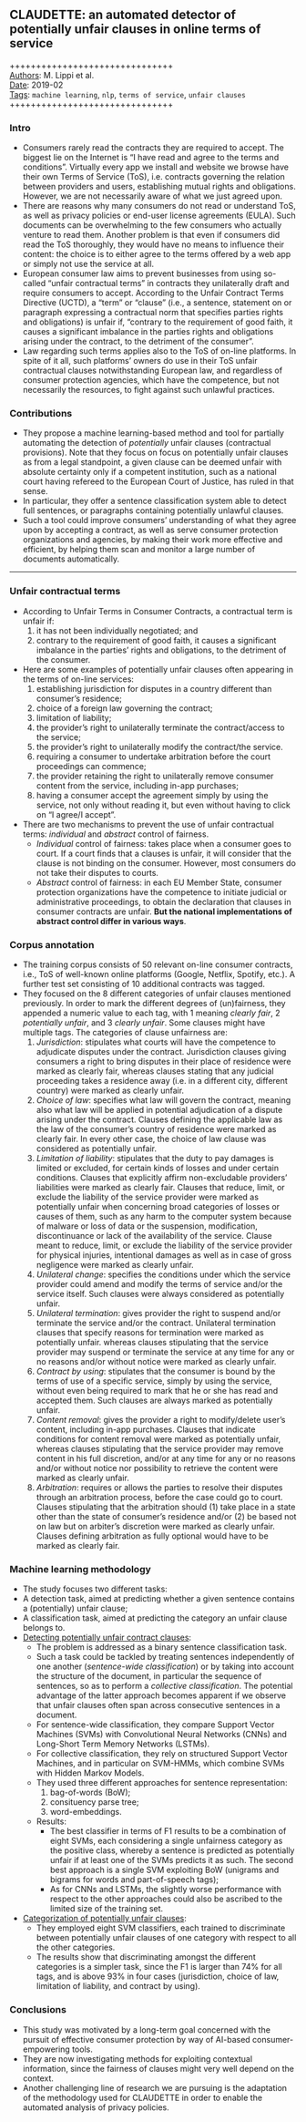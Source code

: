 ## CLAUDETTE: an automated detector of potentially unfair clauses in online terms of service


+++++++++++++++++++++++++++++++  
<ins>Authors</ins>: M. Lippi et al.  
<ins>Date</ins>: 2019-02  
<ins>Tags</ins>: `machine learning`, `nlp`, `terms of service`, `unfair clauses`  
+++++++++++++++++++++++++++++++  


### Intro

- Consumers rarely read the contracts they are required to accept. The biggest lie on the Internet is “I have read and agree to the terms and conditions”. Virtually every app we install and website we browse have their own Terms of Service (ToS), i.e. contracts governing the relation between providers and users, establishing mutual rights and obligations. However, we are not necessarily aware of what we just agreed upon.
- There are reasons why many consumers do not read or understand ToS, as well as privacy policies or end-user license agreements (EULA). Such documents can be overwhelming to the few consumers who actually venture to read them. Another problem is that even if consumers did read the ToS thoroughly, they would have no means to influence their content: the choice is to either agree to the terms offered by a web app or simply not use the service at all.
- European consumer law aims to prevent businesses from using so-called “unfair contractual terms” in contracts they unilaterally draft and require consumers to accept. According to the Unfair Contract Terms Directive (UCTD), a “term” or “clause” (i.e., a sentence, statement on or paragraph expressing a contractual norm that specifies parties rights and obligations) is unfair if, “contrary to the requirement of good faith, it causes a significant imbalance in the parties rights and obligations arising under the contract, to the detriment of the consumer”.
- Law regarding such terms applies also to the ToS of on-line platforms. In spite of it all, such platforms’ owners do use in their ToS unfair contractual clauses notwithstanding European law, and regardless of consumer protection agencies, which have the competence, but not necessarily the resources, to fight against such unlawful practices.


### Contributions

- They propose a machine learning-based method and tool for partially automating the detection of *potentially* unfair clauses (contractual provisions). Note that they focus on focus on potentially unfair clauses as from a legal standpoint, a given clause can be deemed unfair with absolute certainty only if a competent institution, such as a national court having refereed to the European Court of Justice, has ruled in that sense.
- In particular, they offer a sentence classification system able to detect full sentences, or paragraphs containing potentially unlawful clauses.
- Such a tool could improve consumers’ understanding of what they agree upon by accepting a contract, as well as serve consumer protection organizations and agencies, by making their work more effective and efficient, by helping them scan and monitor a large number of documents automatically.


***

### Unfair contractual terms

- According to Unfair Terms in Consumer Contracts, a contractual term is unfair if:
  1. it has not been individually negotiated; and
  2. contrary to the requirement of good faith, it causes a significant imbalance in the parties’ rights and obligations, to the detriment of the consumer.
- Here are some examples of potentially unfair clauses often appearing in the terms of on-line services: 
  1. establishing jurisdiction for disputes in a country different than consumer’s residence; 
  2. choice of a foreign law governing the contract; 
  3. limitation of liability; 
  4. the provider’s right to unilaterally terminate the contract/access to the service; 
  5. the provider’s right to unilaterally modify the contract/the service. 
  6. requiring a consumer to undertake arbitration before the court proceedings can commence; 
  7. the provider retaining the right to unilaterally remove consumer content from the service, including in-app purchases; 
  8. having a consumer accept the agreement simply by using the service, not only without reading it, but even without having to click on “I agree/I accept”.
- There are two mechanisms to prevent the use of unfair contractual terms: *individual* and *abstract* control of fairness.
  - *Individual* control of fairness: takes place when a consumer goes to court. If a court finds that a clauses is unfair, it will consider that the clause is not binding on the consumer. However, most consumers do not take their disputes to courts.
  - *Abstract* control of fairness: in each EU Member State, consumer protection organizations have the competence to initiate judicial or administrative proceedings, to obtain the declaration that clauses in consumer contracts are unfair. **But the national implementations of abstract control differ in various ways**.


### Corpus annotation

- The training corpus consists of 50 relevant on-line consumer contracts, i.e., ToS of well-known online platforms (Google, Netflix, Spotify, etc.). A further test set consisting of 10 additional contracts was tagged.
- They focused on the 8 different categories of unfair clauses mentioned previously. In order to mark the different degrees of (un)fairness, they appended a numeric value to each tag, with 1 meaning *clearly fair*, 2 *potentially unfair*, and 3 *clearly unfair*. Some clauses might have multiple tags. The categories of clause unfairness are:
  1. *Jurisdiction*: stipulates what courts will have the competence to adjudicate disputes under the contract. Jurisdiction clauses giving consumers a right to bring disputes in their place of residence were marked as clearly fair, whereas clauses stating that any judicial proceeding takes a residence away (i.e. in a different city, different country) were marked as clearly unfair.
  2. *Choice of law*: specifies what law will govern the contract, meaning also what law will be applied in potential adjudication of a dispute arising under the contract. Clauses defining the applicable law as the law of the consumer’s country of residence were marked as clearly fair. In every other case, the choice of law clause was considered as potentially unfair.
  3. *Limitation of liability*: stipulates that the duty to pay damages is limited or excluded, for certain kinds of losses and under certain conditions. Clauses that explicitly affirm non-excludable providers’ liabilities were marked as clearly fair. Clauses that reduce, limit, or exclude the liability of the service provider were marked as potentially unfair when concerning broad categories of losses or causes of them, such as any harm to the computer system because of malware or loss of data or the suspension, modification, discontinuance or lack of the availability of the service. Clause meant to reduce, limit, or exclude the liability of the service provider for physical injuries, intentional damages as well as in case of gross negligence were marked as clearly unfair.
  4. *Unilateral change*: specifies the conditions under which the service provider could amend and modify the terms of service and/or the service itself. Such clauses were always considered as potentially unfair.
  5. *Unilateral termination*: gives provider the right to suspend and/or terminate the service and/or the contract. Unilateral termination clauses that specify reasons for termination were marked as potentially unfair. whereas clauses stipulating that the service provider may suspend or terminate the service at any time for any or no reasons and/or without notice were marked as clearly unfair.
  6. *Contract by using*: stipulates that the consumer is bound by the terms of use of a specific service, simply by using the service, without even being required to mark that he or she has read and accepted them. Such clauses are always marked as potentially unfair.
  7. *Content removal*: gives the provider a right to modify/delete user’s content, including in-app purchases. Clauses that indicate conditions for content removal were marked as potentially unfair, whereas clauses stipulating that the service provider may remove content in his full discretion, and/or at any time for any or no reasons and/or without notice nor possibility to retrieve the content were marked as clearly unfair.
  8. *Arbitration*: requires or allows the parties to resolve their disputes through an arbitration process, before the case could go to court. Clauses stipulating that the arbitration should (1) take place in a state other than the state of consumer’s residence and/or (2) be based not on law but on arbiter’s discretion were marked as clearly unfair. Clauses defining arbitration as fully optional would have to be marked as clearly fair.
 
 
### Machine learning methodology

-  The study focuses two different tasks: 
  - A detection task, aimed at predicting whether a given sentence contains a (potentially) unfair clause;
  - A classification task, aimed at predicting the category an unfair clause belongs to.
- <ins>Detecting potentially unfair contract clauses</ins>:
  - The problem is addressed as a binary sentence classification task. 
  - Such a task could be tackled by treating sentences independently of one another (*sentence-wide classification*) or by taking into account the structure of the document, in particular the sequence of sentences, so as to perform a *collective classification*. The potential advantage of the latter approach becomes apparent if we observe that unfair clauses often span across consecutive sentences in a document.
  - For sentence-wide classification, they compare Support Vector Machines (SVMs) with Convolutional Neural Networks (CNNs) and Long-Short Term Memory Networks (LSTMs).
  - For collective classification, they rely on structured Support Vector Machines, and in particular on SVM-HMMs, which combine SVMs with Hidden Markov Models.
  - They used three different approaches for sentence representation:
    1. bag-of-words (BoW);
    2. consituency parse tree;
    3. word-embeddings.
  - Results:
    - The best classifier in terms of F1 results to be a combination of eight SVMs, each considering a single unfairness category as the positive class, whereby a sentence is predicted as potentially unfair if at least one of the SVMs predicts it as such. The second best approach is a single SVM exploiting BoW (unigrams and bigrams for words and part-of-speech tags);
    - As for CNNs and LSTMs, the slightly worse performance with respect to the other approaches could also be ascribed to the limited size of the training set.
- <ins>Categorization of potentially unfair clauses</ins>:
  - They employed eight SVM classifiers, each trained to discriminate between potentially unfair clauses of one category with respect to all the other categories.
  - The results show that discriminating amongst the different categories is a simpler task, since the F1 is larger than 74% for all tags, and is above 93% in four cases (jurisdiction, choice of law, limitation of liability, and contract by using).
  
### Conclusions

- This study was motivated by a long-term goal concerned with the pursuit of effective consumer protection by way of AI-based consumer-empowering tools.
- They are now investigating methods for exploiting contextual information, since the fairness of clauses might very well depend on the context.
- Another challenging line of research we are pursuing is the adaptation of the methodology used for CLAUDETTE in order to enable the automated analysis of privacy policies.

